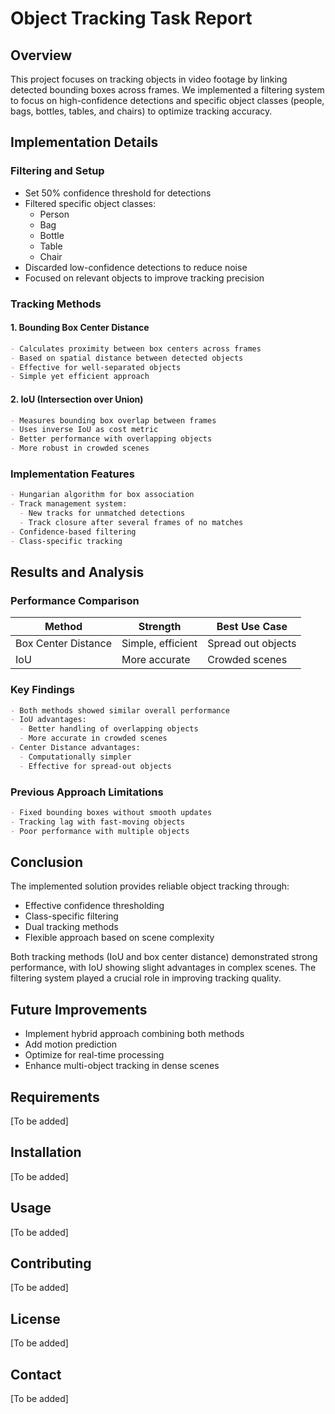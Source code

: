 # Object Tracking Task Report

## Overview
This project focuses on tracking objects in video footage by linking detected bounding boxes across frames. We implemented a filtering system to focus on high-confidence detections and specific object classes (people, bags, bottles, tables, and chairs) to optimize tracking accuracy.

## Implementation Details

### Filtering and Setup
- Set 50% confidence threshold for detections
- Filtered specific object classes:
  - Person
  - Bag
  - Bottle
  - Table
  - Chair
- Discarded low-confidence detections to reduce noise
- Focused on relevant objects to improve tracking precision

### Tracking Methods

#### 1. Bounding Box Center Distance
```markdown
- Calculates proximity between box centers across frames
- Based on spatial distance between detected objects
- Effective for well-separated objects
- Simple yet efficient approach
```

#### 2. IoU (Intersection over Union)
```markdown
- Measures bounding box overlap between frames
- Uses inverse IoU as cost metric
- Better performance with overlapping objects
- More robust in crowded scenes
```

### Implementation Features
```markdown
- Hungarian algorithm for box association
- Track management system:
  - New tracks for unmatched detections
  - Track closure after several frames of no matches
- Confidence-based filtering
- Class-specific tracking
```

## Results and Analysis

### Performance Comparison
| Method | Strength | Best Use Case |
|--------|----------|---------------|
| Box Center Distance | Simple, efficient | Spread out objects |
| IoU | More accurate | Crowded scenes |

### Key Findings
```markdown
- Both methods showed similar overall performance
- IoU advantages:
  - Better handling of overlapping objects
  - More accurate in crowded scenes
- Center Distance advantages:
  - Computationally simpler
  - Effective for spread-out objects
```

### Previous Approach Limitations
```markdown
- Fixed bounding boxes without smooth updates
- Tracking lag with fast-moving objects
- Poor performance with multiple objects
```

## Conclusion
The implemented solution provides reliable object tracking through:
- Effective confidence thresholding
- Class-specific filtering
- Dual tracking methods
- Flexible approach based on scene complexity

Both tracking methods (IoU and box center distance) demonstrated strong performance, with IoU showing slight advantages in complex scenes. The filtering system played a crucial role in improving tracking quality.

## Future Improvements
- Implement hybrid approach combining both methods
- Add motion prediction
- Optimize for real-time processing
- Enhance multi-object tracking in dense scenes

## Requirements
[To be added]

## Installation
[To be added]

## Usage
[To be added]

## Contributing
[To be added]

## License
[To be added]

## Contact
[To be added]

